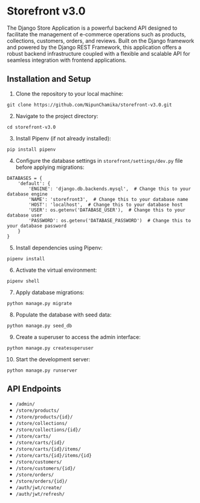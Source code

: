 # Storefront v3.0

The Django Store Application is a powerful backend API designed to facilitate the management of e-commerce operations such as products, collections, customers, orders, and reviews. Built on the Django framework and powered by the Django REST Framework, this application offers a robust backend infrastructure coupled with a flexible and scalable API for seamless integration with frontend applications.

## Installation and Setup

1. Clone the repository to your local machine:

```
git clone https://github.com/NipunChamika/storefront-v3.0.git
```

2. Navigate to the project directory:

```
cd storefront-v3.0
```

3. Install Pipenv (if not already installed):

```
pip install pipenv
```

4. Configure the database settings in `storefront/settings/dev.py` file before applying migrations:

```
DATABASES = {
    'default': {
        'ENGINE': 'django.db.backends.mysql',  # Change this to your database engine
        'NAME': 'storefront3',  # Change this to your database name
        'HOST': 'localhost',  # Change this to your database host
        'USER': os.getenv('DATABASE_USER'),  # Change this to your database user
        'PASSWORD': os.getenv('DATABASE_PASSWORD')  # Change this to your database password
    }
}
```

5. Install dependencies using Pipenv:

```
pipenv install
```

6. Activate the virtual environment:

```
pipenv shell
```

7. Apply database migrations:

```
python manage.py migrate
```

8. Populate the database with seed data:

```
python manage.py seed_db
```

9. Create a superuser to access the admin interface:

```
python manage.py createsuperuser
```

10. Start the development server:

```
python manage.py runserver
```

## API Endpoints

- `/admin/`
- `/store/products/`
- `/store/products/{id}/`
- `/store/collections/`
- `/store/collections/{id}/`
- `/store/carts/`
- `/store/carts/{id}/`
- `/store/carts/{id}/items/`
- `/store/carts/{id}/items/{id}`
- `/store/customers/`
- `/store/customers/{id}/`
- `/store/orders/`
- `/store/orders/{id}/`
- `/auth/jwt/create/`
- `/auth/jwt/refresh/`
